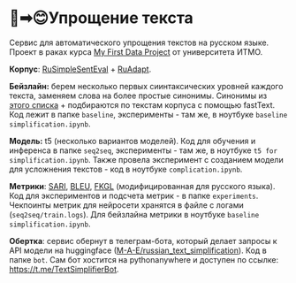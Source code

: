 # 🤯➡😊Упрощение текста

Сервис для автоматического упрощения текстов на русском языке. 
Проект в раках курса [My First Data Project](https://ai.itmo.ru/course) от университета ИТМО.

**Корпус**: [RuSimpleSentEval](https://github.com/dialogue-evaluation/RuSimpleSentEval) + [RuAdapt](https://github.com/Digital-Pushkin-Lab/RuAdapt).

**Бейзлайн:** берем несколько первых сиинтаксических уровней каждого текста, заменяем слова на более простые синонимы. 
Синонимы из [этого списка](https://github.com/Digital-Pushkin-Lab/RuAdapt_Word_Lists) + подбираются по текстам корпуса с помощью fastText. 
Код лежит в папке `baseline`, эксперименты - там же, в ноутбуке `baseline simplification.ipynb`.

**Модель:** t5 (несколько вариантов моделей). 
Код для обучения и инференса в папке `seq2seq`, эксперименты - там же, в ноутбуке `t5 for simplification.ipynb`.
Также провела эксперимент с созданием модели для усложнения текстов - код в ноутбуке `complication.ipynb`.

**Метрики**: [SARI](https://aclanthology.org/Q16-1029.pdf), [BLEU](http://aclanthology.lst.uni-saarland.de/P02-1040/), [FKGL](https://www.semanticscholar.org/paper/Derivation-of-New-Readability-Formulas-%28Automated-Kincaid-Fishburne/26d5981f7da4b508961aea01d53cd60e2202ff2d) (модифицированная для русского языка). 
Код для экспериментов и подсчета метрик - в папке `experiments`.
Чекпоинты метрик для нейросети хранятся в файле с логами (`seq2seq/train.logs`). Для бейзлайна метрики в ноутбуке `baseline simplification.ipynb`.

**Обертка**: cервис обернут в телеграм-бота, который делает запросы к API модели на huggingface ([M-A-E/russian_text_simplification](https://huggingface.co/M-A-E/russian_text_simplification)). Код в папке `bot`. Сам бот хостится на pythonanywhere и доступен по ссылке: https://t.me/TextSimplifierBot.

